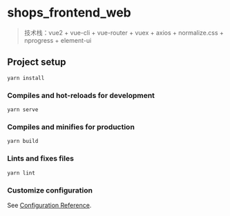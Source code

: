 # shops_frontend_web

> 技术栈：vue2 + vue-cli + vue-router + vuex + axios + normalize.css + nprogress + element-ui

## Project setup
```
yarn install
```

### Compiles and hot-reloads for development
```
yarn serve
```

### Compiles and minifies for production
```
yarn build
```

### Lints and fixes files
```
yarn lint
```

### Customize configuration
See [Configuration Reference](https://cli.vuejs.org/config/).
